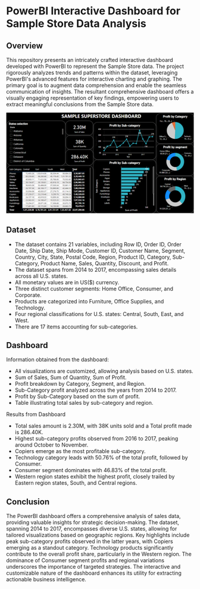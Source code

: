 # PowerBI Interactive Dashboard for Sample Store Data Analysis

## Overview

This repository presents an intricately crafted interactive dashboard developed with PowerBI to represent the Sample Store data. The project rigorously analyzes trends and patterns within the dataset, leveraging PowerBI's advanced features for interactive charting and graphing. The primary goal is to augment data comprehension and enable the seamless communication of insights. The resultant comprehensive dashboard offers a visually engaging representation of key findings, empowering users to extract meaningful conclusions from the Sample Store data.



![ss](Super_store_db_ss.png)



## Dataset

- The dataset contains 21 variables, including Row ID, Order ID, Order Date, Ship Date, Ship Mode, Customer ID, Customer Name, Segment, Country, City, State, Postal Code, Region, Product ID, Category, Sub-Category, Product Name, Sales, Quantity, Discount, and Profit.
- The dataset spans from 2014 to 2017, encompassing sales details across all U.S. states.
- All monetary values are in US($) currency.
- Three distinct customer segments: Home Office, Consumer, and Corporate.
- Products are categorized into Furniture, Office Supplies, and Technology.
- Four regional classifications for U.S. states: Central, South, East, and West.
- There are 17 items accounting for sub-categories.

## Dashboard

Information obtained from the dashboard:

- All visualizations are customized, allowing analysis based on U.S. states.
- Sum of Sales, Sum of Quantity, Sum of Profit.
- Profit breakdown by Category, Segment, and Region.
- Sub-Category profit analyzed across the years from 2014 to 2017.
- Profit by Sub-Category based on the sum of profit.
- Table illustrating total sales by sub-category and region.

 Results from Dashboard

- Total sales amount is 2.30M, with 38K units sold and a Total profit made is 286.40K.
- Highest sub-category profits observed from 2016 to 2017, peaking around October to November.
- Copiers emerge as the most profitable sub-category.
- Technology category leads with 50.76% of the total profit, followed by Consumer.
- Consumer segment dominates with 46.83% of the total profit.
- Western region states exhibit the highest profit, closely trailed by Eastern region states, South, and Central regions.

## Conclusion

The PowerBI dashboard offers a comprehensive analysis of sales data, providing valuable insights for strategic decision-making. The dataset, spanning 2014 to 2017, encompasses diverse U.S. states, allowing for tailored visualizations based on geographic regions. Key highlights include peak sub-category profits observed in the latter years, with Copiers emerging as a standout category. Technology products significantly contribute to the overall profit share, particularly in the Western region. The dominance of Consumer segment profits and regional variations underscores the importance of targeted strategies. The interactive and customizable nature of the dashboard enhances its utility for extracting actionable business intelligence.
